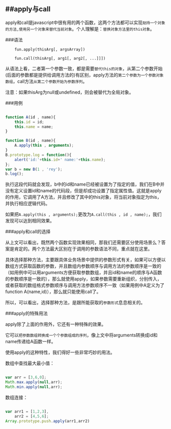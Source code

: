 ##apply与call
---
apply和call是javascript中很有用的两个函数，这两个方法都可以实现`劫持一个对象的方法,使用另一个对象来替代当前对象`。个人理解是：`替换对象方法里的this对象`。

###语法
```
    fun.apply(thisArg[, argsArray])

    fun.call(thisArg[, arg1[, arg2[, ...]]])
```
    
从语法上看，二者第一个参数一致，都是需要`替代this的对象`，从第二个参数开始(后面的参数都是提供给调用方法的)有区别，apply方法的`第二个参数为一个参数对象数组`，call方法`从第二个参数开始为参数序列`。

注意：如果thisArg为null或undefined，则会被替代为全局对象。
<!--more-->

###用例
```js

function A(id , name){
    this.id = id;
    this.name = name;
}

function B(id , name){
    A.apply(this , arguments);
}
B.prototype.log = function(){
    alert('id:'+this.id+' name:'+this.name);
};
var b = new B(1 , 'rey');
b.log();

```

执行这段代码就会发现，b中的id和name已经被设置为了指定的值，我们在B中并没有定义设置id和name的代码段，但是却成功设置了指定属性值。这就是apply的作用，它调用了A方法，并且修改了其中的this对象，将当前对象指定为this，并执行相应逻辑代码。

如果把`A.apply(this , arguments);`更改为`A.call(this , id , name);`，我们发现可以达到相同效果。

###apply和call的选择

从上文可以看出，既然两个函数实现效果相同，那我们还需要区分使用场景么？答案是肯定的。两个方法最大区别在于调用的参数语法不同，重点就在这里。

具体选择那种方法，主要跟具体业务场景中提供的参数形式有关，如果可以方便以数组方式获取函数的参数，并且数组内参数顺序与调用方法的参数顺序是一致的（如用例中可以用arguments方便获取参数数组，并且id和name的顺序与A函数的参数顺序是一致的），那么就使用apply，如果参数需要重新组织，分别传入，或者获取的数组格式参数顺序与调用方法参数顺序不一致（如果用例中A定义为了function A(name,id)），那么就只能使用call了。

所以，可以看出，选择那种方法，是跟所能获取的`参数形式`息息相关的。

###apply的特殊用法

apply除了上面的作用外，它还有一种特殊的效果。

它可以`把参数数组转换成一个个参数组成的序列`，像上文中将arguments转换成id和name传递给A函数一样。

使用apply的这种特性，我们得好一些非常巧妙的用法。

数组中查找最大最小值：

```js

var arr = [3,6,0];
Math.max.apply(null,arr);
Math.min.apply(null,arr);

```

数组连接：
```js

var arr1 = [1,2,3],
	arr2 = [4,5,6];
Array.prototype.push.apply(arr1,arr2)

```

